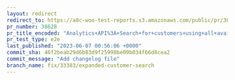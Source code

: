 ```yaml
---
layout: redirect
redirect_to: https://a8c-woo-test-reports.s3.amazonaws.com/public/pr/38628/e2e/index.html
pr_number: 38628
pr_title_encoded: "Analytics+API%3A+Search+for+customers+using+all+available+search+fields+instead+of+having+to+choose+one"
pr_test_type: e2e
last_published: "2023-06-07 00:56:06 +0000"
commit_sha: 46f2beab29d6b83d9f25998be09b034f66d8cea2
commit_message: "Add changelog file"
branch_name: fix/33383/expanded-customer-search
---
```

